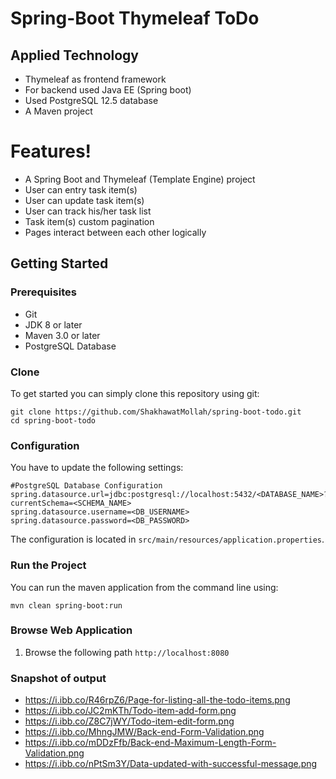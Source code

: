 # Spring-Boot Thymeleaf ToDo

## Applied Technology
* Thymeleaf as frontend framework
* For backend used Java EE (Spring boot)
* Used PostgreSQL 12.5 database
* A Maven project

# Features!
- A Spring Boot and Thymeleaf (Template Engine) project 
- User can entry task item(s)
- User can update task item(s)
- User can track his/her task list
- Task item(s) custom pagination
- Pages interact between each other logically

## Getting Started
### Prerequisites
* Git
* JDK 8 or later
* Maven 3.0 or later
* PostgreSQL Database

### Clone
To get started you can simply clone this repository using git:
```
git clone https://github.com/ShakhawatMollah/spring-boot-todo.git
cd spring-boot-todo
```

### Configuration
You have to update the following settings:
```
#PostgreSQL Database Configuration
spring.datasource.url=jdbc:postgresql://localhost:5432/<DATABASE_NAME>?currentSchema=<SCHEMA_NAME>
spring.datasource.username=<DB_USERNAME>
spring.datasource.password=<DB_PASSWORD>
```

The configuration is located in `src/main/resources/application.properties`.

### Run the Project
You can run the maven application from the command line using:
```
mvn clean spring-boot:run
```

### Browse Web Application
1. Browse the following path `http://localhost:8080`

### Snapshot of output
- https://i.ibb.co/R46rpZ6/Page-for-listing-all-the-todo-items.png
- https://i.ibb.co/JC2mKTh/Todo-item-add-form.png
- https://i.ibb.co/Z8C7jWY/Todo-item-edit-form.png
- https://i.ibb.co/MhngJMW/Back-end-Form-Validation.png
- https://i.ibb.co/mDDzFfb/Back-end-Maximum-Length-Form-Validation.png
- https://i.ibb.co/nPtSm3Y/Data-updated-with-successful-message.png 
